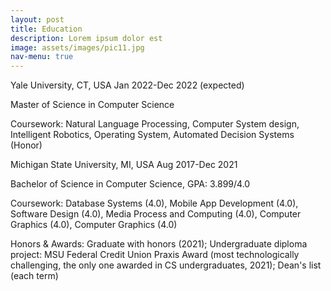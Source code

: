 ```yaml
---
layout: post
title: Education
description: Lorem ipsum dolor est
image: assets/images/pic11.jpg
nav-menu: true
---
```


Yale University, CT, USA                 Jan 2022-Dec 2022 (expected)

Master of Science in Computer Science

Coursework: Natural Language Processing, Computer System design, Intelligent Robotics, Operating System, Automated Decision Systems (Honor)


Michigan State University, MI, USA       Aug 2017-Dec 2021

Bachelor of Science in Computer Science, GPA: 3.899/4.0

Coursework: Database Systems (4.0), Mobile App Development (4.0), Software Design (4.0), Media Process and Computing (4.0), Computer Graphics (4.0), Computer Graphics (4.0) 


Honors & Awards: Graduate with honors (2021); Undergraduate diploma project: MSU Federal Credit Union Praxis Award (most technologically challenging, the only one awarded in CS undergraduates, 2021); Dean's list (each term)  

